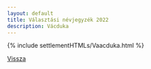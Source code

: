 ```yaml
---
layout: default
title: Választási névjegyzék 2022
description: Vácduka
---
```


{% include settlementHTMLs/Vaacduka.html %}

[Vissza](./)